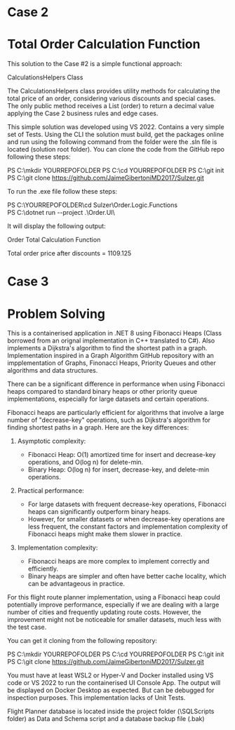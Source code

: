 # Case 2
# Total Order Calculation Function

This solution to the Case #2 is a simple functional approach:

CalculationsHelpers Class

The CalculationsHelpers class provides utility methods for calculating the total price of an order, considering various discounts and special cases. The only public method receives a List<item> (order) to return a decimal value applying the Case 2 business rules and edge cases.

This simple solution was developed using VS 2022. 
Contains a very simple set of Tests.
Using the CLI the solution must build, get the packages online and run using the following command from the folder were the .sln file is located (solution root folder). You can clone the code from the GitHub repo following these steps:

PS C:\mkdir YOURREPOFOLDER
PS C:\cd YOURREPOFOLDER
PS C:\git init
PS C:\git clone https://github.com/JaimeGibertoniMD2017/Sulzer.git

To run the .exe file follow these steps:

PS C:\YOURREPOFOLDER\cd Sulzer\Order.Logic.Functions\
PS C:\dotnet run --project .\Order.UI\

It will display the following output:

Order Total Calculation Function

Total order price after discounts = 1109.125 

# Case 3
# Problem Solving

This is a containerised application in .NET 8 using Fibonacci Heaps (Class borrowed from an orignal implementation in C++ translated to C#). Also implements a Dijkstra's algorithm to find the shortest path in a graph. Implementation inspired in a Graph Algorithm GitHub repository with an impplementation of Graphs, Finonacci Heaps, Priority Queues and other algorithms and data structures.

There can be a significant difference in performance when using Fibonacci heaps compared to standard binary heaps or other priority queue implementations, especially for large datasets and certain operations.

Fibonacci heaps are particularly efficient for algorithms that involve a large number of "decrease-key" operations, such as Dijkstra's algorithm for finding shortest paths in a graph. Here are the key differences:

1. Asymptotic complexity:
   - Fibonacci Heap: O(1) amortized time for insert and decrease-key operations, and O(log n) for delete-min.
   - Binary Heap: O(log n) for insert, decrease-key, and delete-min operations.

2. Practical performance:
   - For large datasets with frequent decrease-key operations, Fibonacci heaps can significantly outperform binary heaps.
   - However, for smaller datasets or when decrease-key operations are less frequent, the constant factors and implementation complexity of Fibonacci heaps might make them slower in practice.

3. Implementation complexity:
   - Fibonacci heaps are more complex to implement correctly and efficiently.
   - Binary heaps are simpler and often have better cache locality, which can be advantageous in practice.

For this flight route planner implementation, using a Fibonacci heap could potentially improve performance, especially if we are dealing with a large number of cities and frequently updating route costs. However, the improvement might not be noticeable for smaller datasets, much less with the test case.

You can get it cloning from the following repository:

PS C:\mkdir YOURREPOFOLDER
PS C:\cd YOURREPOFOLDER
PS C:\git init
PS C:\git clone https://github.com/JaimeGibertoniMD2017/Sulzer.git

You must have at least WSL2 or Hyper-V and Docker installed using VS code or VS 2022 to run the containerised UI Console App. The output will be displayed on Docker Desktop as expected. But can be debugged for inspection purposes. This implementation lacks of Unit Tests.

Flight Planner database is located inside the project folder (\SQLScripts folder) as Data and Schema script and a database backup file (.bak)
